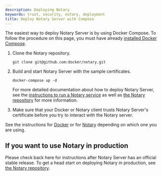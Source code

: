 ```yaml
---
description: Deploying Notary
keywords: trust, security, notary, deployment
title: Deploy Notary Server with Compose
---
```


The easiest way to deploy Notary Server is by using Docker Compose. To follow the procedure on this page, you must have already [installed Docker Compose](/compose/install.md).

1. Clone the Notary repository.

       git clone git@github.com:docker/notary.git

2. Build and start Notary Server with the sample certificates.

       docker-compose up -d


    For more detailed documentation about how to deploy Notary Server, see the [instructions to run a Notary service](/notary/running_a_service.md) as well as [the Notary repository](https://github.com/docker/notary) for more information.
3. Make sure that your Docker or Notary client trusts Notary Server's certificate before you try to interact with the Notary server.

See the instructions for [Docker](../../reference/commandline/cli.md#notary) or
for [Notary](https://github.com/docker/notary#using-notary) depending on which one you are using.

## If you want to use Notary in production

Please check back here for instructions after Notary Server has an official
stable release. To get a head start on deploying Notary in production, see
[the Notary repository](https://github.com/docker/notary).
